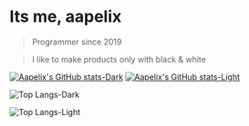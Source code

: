 # Its me, aapelix

> Programmer since 2019

> I like to make products only with black & white

[![Aapelix's GitHub stats-Dark](https://github-readme-stats.vercel.app/api?username=aapelix&show_icons=true&theme=dark#gh-dark-mode-only)](https://github.com/anuraghazra/github-readme-stats#gh-dark-mode-only)
[![Aapelix's GitHub stats-Light](https://github-readme-stats.vercel.app/api?username=aapelix&show_icons=true&theme=default#gh-light-mode-only)](https://github.com/anuraghazra/github-readme-stats#gh-light-mode-only)

![Top Langs-Dark](https://github-readme-stats.vercel.app/api/top-langs/?username=aapelix&hide_progress=true&theme=dark#gh-dark-mode-only)

![Top Langs-Light](https://github-readme-stats.vercel.app/api/top-langs/?username=aapelix&hide_progress=true&theme=default#gh-light-mode-only)